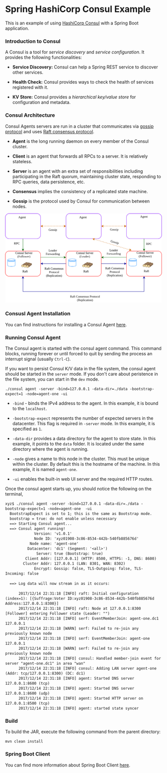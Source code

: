 

Spring HashiCorp Consul Example
==================================
This is an example of using [HashiCorp Consul](https://www.consul.io/) with a
Spring Boot application. 

### Introduction to Consul
A Consul is a tool for _service discovery_ and _service configuration_. 
It provides the following functionalities:

- **Service Discovery:** Consul can help a Spring REST service to discover
other services.

- **Health Check:** Consul provides ways to check the health of services 
registered with it.

- **KV Store:** Consul provides a _hierarchical key/value store_ for 
configuration and metadata.

### Consul Architecture
Consul Agents servers are run in a cluster that communicates via 
[gossip protocol](https://www.consul.io/docs/internals/gossip.html) and uses
 [Raft consensus protocol](https://www.consul.io/docs/internals/consensus.html).


- **Agent** is the long running daemon on every member of the Consul cluster. 

- **Client** is an agent that forwards all RPCs to a server. It is relatively stateless. 

- **Server** is an agent with an extra set of responsibilities including  
participating in the Raft quorum, maintaining cluster state, responding to 
RPC queries, data persistence, etc.

- **Consensus** implies the consistency of a replicated state machine.

- **Gossip** is the protocol used by Consul for communication between nodes.

![](./img/consul-architecture.svg)
   
### Consusl Agent Installation
You can find instructions for installing a Consul Agent 
[here](https://www.consul.io/docs/install/index.html).

### Running Consul Agent
The Consul agent is started with the consul agent command. This command blocks, 
running forever or until forced to quit by sending the process an interrupt 
signal (usually `Ctrl-C`). 

If you want to persist Consul K/V data in the file system, the consul agent 
should be started in the `server` mode. If you don't care about peristence in
the file system, you can start in the `dev` mode.

```
./consul agent -server -bind=127.0.0.1 -data-dir=./data -bootstrap-expect=1 -node=agent-one -ui
```

- `-bind` - binds the IPv4 address to the agent. In this example, it is 
bound to the `localhost`.

- `-bootstrap-expect` represents the number of expected servers in the 
datacenter. This flag is required in `-server` mode. In this example, it is 
specified as `1`.

- `-data-dir` provides a data directory for the agent to store state.
In this example, it points to the `data` folder. It is located under the same
directory where the agent is running.

- `-node` gives a name to this node in the cluster. This must be unique within 
the cluster. By default this is the hostname of the machine. In this example,
it is named `agent-one`.

- `-ui` enables the built-in web UI server and the required HTTP routes.

Once the consul agent starts up, you should notice the following on the terminal,

```
xyz$ ./consul agent -server -bind=127.0.0.1 -data-dir=./data -bootstrap-expect=1 -node=agent-one  -ui
  BootstrapExpect is set to 1; this is the same as Bootstrap mode.
  bootstrap = true: do not enable unless necessary
  ==> Starting Consul agent...
  ==> Consul agent running!
             Version: 'v1.0.1'
             Node ID: 'xyz01908-3c86-8534-442b-540fb885676d'
           Node name: 'agent-one'
          Datacenter: 'dc1' (Segment: '<all>')
              Server: true (Bootstrap: true)
         Client Addr: [127.0.0.1] (HTTP: 8500, HTTPS: -1, DNS: 8600)
        Cluster Addr: 127.0.0.1 (LAN: 8301, WAN: 8302)
             Encrypt: Gossip: false, TLS-Outgoing: false, TLS-Incoming: false
  
  ==> Log data will now stream in as it occurs:
  
      2017/12/14 22:31:18 [INFO] raft: Initial configuration (index=1): [{Suffrage:Voter ID:xyz01908-3c86-8534-442b-540fb885676d Address:127.0.0.1:8300}]
      2017/12/14 22:31:18 [INFO] raft: Node at 127.0.0.1:8300 [Follower] entering Follower state (Leader: "")
      2017/12/14 22:31:18 [INFO] serf: EventMemberJoin: agent-one.dc1 127.0.0.1
      2017/12/14 22:31:18 [WARN] serf: Failed to re-join any previously known node
      2017/12/14 22:31:18 [INFO] serf: EventMemberJoin: agent-one 127.0.0.1
      2017/12/14 22:31:18 [WARN] serf: Failed to re-join any previously known node
      2017/12/14 22:31:18 [INFO] consul: Handled member-join event for server "agent-one.dc1" in area "wan"
      2017/12/14 22:31:18 [INFO] consul: Adding LAN server agent-one (Addr: tcp/127.0.0.1:8300) (DC: dc1)
      2017/12/14 22:31:18 [INFO] agent: Started DNS server 127.0.0.1:8600 (tcp)
      2017/12/14 22:31:18 [INFO] agent: Started DNS server 127.0.0.1:8600 (udp)
      2017/12/14 22:31:18 [INFO] agent: Started HTTP server on 127.0.0.1:8500 (tcp)
      2017/12/14 22:31:18 [INFO] agent: started state syncer
```


### Build
To build the JAR, execute the following command from the parent directory:

```
mvn clean install
```

### Spring Boot Client 
You can find more information about Spring Boot Client [here](./client/README.md).

